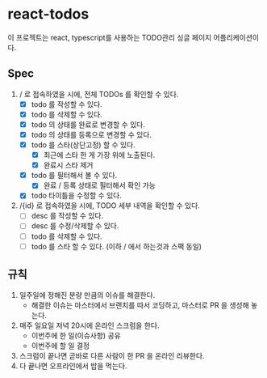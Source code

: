 # react-todos
이 프로젝트는 react, typescript를 사용하는 TODO관리 싱글 페이지 어플리케이션이다.

## Spec

1. / 로 접속하였을 시에, 전체 TODOs 를 확인할 수 있다.
    - [x] todo 를 작성할 수 있다.
    - [x] todo 를 삭제할 수 있다.
    - [x] todo 의 상태를 완료로 변경할 수 있다.
    - [x] todo 의 상태를 등록으로 변경할 수 있다.
    - [x] todo 를 스타(상단고정) 할 수 있다.
        - [x] 최근에 스타 한 게 가장 위에 노출된다.
        - [x] 완료시 스타 제거
    - [x] todo 를 필터해서 볼 수 있다.
        - [x] 완료 / 등록 상태로 필터해서 확인 가능
    - [x] todo 타이틀을 수정할 수 있다.

2. /{id} 로 접속하였을 시에, TODO 세부 내역을 확인할 수 있다.
    - [ ] desc 를 작성할 수 있다.
    - [ ] desc 를 수정/삭제할 수 있다.
    - [ ] todo 를 삭제할 수 있다.
    - [ ] todo 를 스타 할 수 있다. (이하 / 에서 하는것과 스팩 동일)
  
## 규칙

1. 일주일에 정해진 분량 만큼의 이슈를 해결한다.
    - 해결한 이슈는 마스터에서 브랜치를 따서 코딩하고, 마스터로 PR 을 생성해 놓는다.
2. 매주 일요일 저녁 20시에 온라인 스크럼을 한다.
    - 이번주에 한 일(이슈사항) 공유
    - 이번주에 할 일 결정
3. 스크럼이 끝나면 곧바로 다른 사람이 한 PR 을 온라인 리뷰한다.
4. 다 끝나면 오프라인에서 밥을 먹는다.
